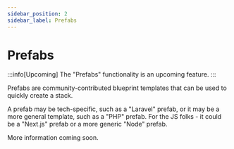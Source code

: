 ```yaml
---
sidebar_position: 2
sidebar_label: Prefabs
---
```


# Prefabs

:::info[Upcoming]
The "Prefabs" functionality is an upcoming feature.
:::

Prefabs are community-contributed blueprint templates that can be used to quickly create a stack.

A prefab may be tech-specific, such as a "Laravel" prefab, or it may be a more general template, such as a "PHP" prefab. For the JS folks - it could be a "Next.js" prefab or a more generic "Node" prefab.

More information coming soon.
